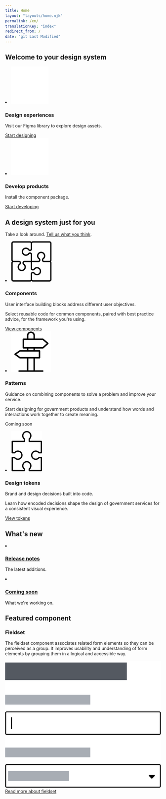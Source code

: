 ```yaml
---
title: Home
layout: "layouts/home.njk"
permalink: /en/
translationKey: "index"
redirect_from: /
date: "git Last Modified"
---
```


<h2 class="py-450">Welcome to your design system</h2>

<article class="py-500 bg-dark bg-full-width">
  <gcds-grid tag="ul" columns="1fr" columns-tablet="1fr 1fr" gap="450">
    <li class="list-none md:mb-0 mb-500">
      <img class="mb-400" src="../../images/common/home/icon-design.svg" alt="" />
      <h3 class="mb-400">Design experiences</h3>
      <p class="mb-400">Visit our Figma library to explore design assets.</p>
      <a class="link-inherit" href="{{ links.figma }}" target="_blank">
        Start designing
        <gcds-icon name="external-link" label="Opens in a new tab." margin-left="50" />
      </a>
    </li>
    <li class="list-none">
      <img class="mb-400" src="../../images/common/home/icon-develop.svg" alt="" />
      <h3 class="mb-400">Develop products</h3>
      <p class="mb-400">Install the component package.</p>
      <a class="link-inherit" href="{{ links.installation }}">Start developing</a>
    </li>
  </gcds-grid>
</article>

<article class="py-450">
  <h2 class="mb-400">A design system just for you</h2>
  <p class="mb-500">Take a look around. <a class="link-default" href="{{ links.about }}">Tell us what you think</a>.</p>
  <gcds-grid tag="ul" columns="1fr" columns-tablet="1fr 1fr" columns-desktop="1fr 1fr 1fr" gap="450">
    <li class="list-none">
      <img class="mb-200" src="../../images/common/home/icon-components.svg" alt="" />
      <h3 class="mb-400">Components</h3>
      <p class="mb-400">User interface building blocks address different user objectives.</p>
      <p class="mb-400">Select reusable code for common components, paired with best practice advice, for the framework you're using.</p>
      <a class="link-default" href="{{ links.components }}">View components</a>
    </li>
    <li class="list-none">
      <img class="mb-200" src="../../images/common/home/icon-patterns.svg" alt="" />
      <h3 class="mb-400">Patterns</h3>
      <p class="mb-400">Guidance on combining components to solve a problem and improve your service.</p>
      <p class="mb-400">Start designing for government products and understand how words and interactions work together to create meaning.</p>
      <p>Coming soon</p>
    </li>
    <li class="list-none">
      <img class="mb-200" src="../../images/common/home/icon-tokens.svg" alt="" />
      <h3 class="mb-400">Design tokens</h3>
      <p class="mb-400">Brand and design decisions built into code.</p>
      <p class="mb-400">Learn how encoded decisions shape the design of government services for a consistent visual experience.</p>
      <a class="link-default" href="{{ links.designTokens }}">View tokens</a>
    </li>
  </gcds-grid>
</article>

<article class="py-500 bg-light bg-full-width">
  <h2 class="mb-400">What's new</h2>
  <gcds-grid tag="ul" columns="1fr" columns-tablet="1fr 1fr" columns-desktop="1fr 1fr 1fr" gap="450">
    <li class="list-none bg-white px-250 py-450 radius-xs">
      <h3 class="mb-400"><a class="link-inherit" href="{{ links.releaseNotes }}">Release notes</a></h3>
      <p>The latest additions.</p>
    </li>
    <li class="list-none bg-white px-250 py-450 radius-xs">
      <h3 class="mb-400"><a class="link-inherit" href="{{ links.comingSoon }}">Coming soon</a></h3>
      <p>What we're working on.</p>
    </li>
  </gcds-grid>
</article>

<article class="py-450">
  <h2 class="mb-400">Featured component</h2>
  <h3 class="mb-400">Fieldset</h3>
  <p class="mb-450">The fieldset component associates related form elements so they can be perceived as a group. It improves usability and understanding of form elements by grouping them in a logical and accessible way.</p>
  <img class="mb-450" src="../../images/common/components/preview-fieldset.svg" alt="UI preview of fieldset component using an input and a select field." />
  <a href="{{ links.fieldset }}" class="d-block link-default">Read more about fieldset</a>
</article>
